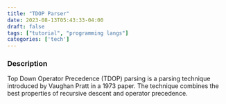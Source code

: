 ```yaml
---
title: "TDOP Parser"
date: 2023-08-13T05:43:33-04:00
draft: false
tags: ["tutorial", "programming langs"] 
categories: ['tech']
--- 
```


### Description
Top Down Operator Precedence (TDOP) parsing is a parsing technique introduced by Vaughan Pratt in a 1973 paper. The technique combines the best properties of recursive descent and operator precedence.
